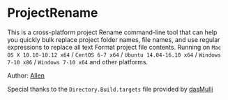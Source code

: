 # ProjectRename
This is a cross-platform project Rename command-line tool that can help you quickly bulk replace project folder names, file names, and use regular expressions to replace all text Format project file contents. Running on `Mac OS X 10.10-10.12 x64` / `CentOS 6-7 x64` / `Ubuntu 14.04-16.10 x64` / `Windows 7-10 x86` / `Windows 7-10 x64` and other platforms.

Author: [Allen](http://vallen.cnblogs.com)

Special thanks to the `Directory.Build.targets` file provided by [dasMulli](https://gist.github.com/dasMulli/b14026437468ce4b56ef93e010f24a36)
